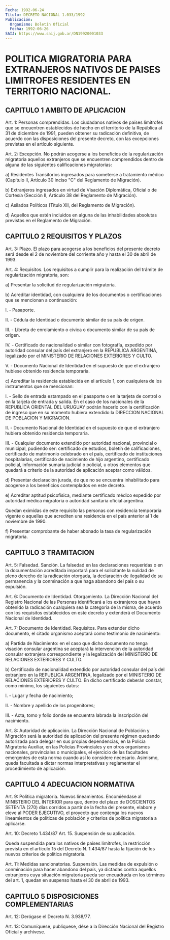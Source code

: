 ```yaml
---
Fecha: 1992-06-24
Título: DECRETO NACIONAL 1.033/1992
Publicación:
  Organismo: Boletín Oficial
  Fecha: 1992-06-26
SAIJ: https://www.saij.gob.ar/DN19920001033
---
```

# POLITICA MIGRATORIA PARA EXTRANJEROS NATIVOS DE PAISES LIMITROFES RESIDENTES EN TERRITORIO NACIONAL.

## CAPITULO 1 AMBITO DE APLICACION

<a id="1"></a>
Art. 1: Personas comprendidas. Los ciudadanos nativos de países limítrofes    que   se  encuentren  establecidos  de  hecho  en  el territorio de la República  al  31  de  diciembre  de  1991, pueden obtener  su radicación definitiva, de acuerdo con las disposiciones del presente  decreto, con las excepciones previstas en el artículo siguiente.

<a id="2"></a>
Art.  2:  Excepción. No podrán acogerse a los beneficios de la regularización migratoria  aquellos  extranjeros  que se encuentren comprendidos  dentro  de  alguna  de  las siguientes calificaciones migratorias:

a) Residentes Transitorios ingresados para someterse a tratamiento  médico  (Capítulo  II,  Artículo  30  inciso  "C"  del Reglamento de Migración).

b)  Extranjeros  ingresados  en  virtud de  Visación  Diplomática, Oficial o de Cortesía (Sección II,  Artículo  38  del Reglamento de Migración).

c) Asilados Políticos (Título XII, del Reglamento de Migración).

d)  Aquellos  que  estén  incluidos  en  alguna  de  las inhabilidades  absolutas  previstas en el Reglamento de  Migración.

## CAPITULO 2 REQUISITOS Y PLAZOS

<a id="3"></a>
Art.  3:  Plazo.  El  plazo para acogerse a los beneficios del presente decreto será desde  el  2 de noviembre del corriente año y hasta el 30 de abril de 1993.

<a id="4"></a>
Art. 4: Requisitos. Los requisitos a cumplir para la realización  del  trámite  de  regularización  migratoria, son:

a)   Presentar  la  solicitud  de  regularización  migratoria.

b)  Acreditar  identidad,  con  cualquiera  de  los  documentos  o certificaciones que se mencionan a continuación:

I. - Pasaporte.

II. -  Cédula  de  Identidad  o  documento  similar  de su país de origen.

III. - Libreta de enrolamiento o cívica o documento similar  de su país de origen.

IV.  -  Certificado  de  nacionalidad  o  similar  con fotografía, expedido  por  autoridad  consular  del país del extranjero  en  la REPUBLICA  ARGENTINA, legalizado por el  MINISTERIO  DE  RELACIONES EXTERIORES Y CULTO.

V. - Documento  Nacional  de  Identidad  en  el supuesto de que el extranjero hubiese obtenido residencia temporaria.

c)  Acreditar  la  residencia  establecida en el artículo  1,  con cualquiera de los instrumentos que se mencionan:

I. - Sello de entrada estampado  en  el  pasaporte o en la tarjeta de control o en la tarjeta de entrada y salida.  En  el caso de los nacionales de la REPUBLICA ORIENTAL DEL URUGUAY podrán  hacerlo con la certificación de ingreso que en su momento hubiera extendido  la DIRECCION NACIONAL DE POBLACION Y MIGRACION.

II.  -  Documento  Nacional  de Identidad en el supuesto de que el extranjero hubiera obtenido residencia temporaria.

III.  -  Cualquier  documento extendido  por  autoridad  nacional, provincial o municipal,  pudiendo  ser:  certificado  de  estudios, boletín  de calificaciones, certificado de matrimonio celebrado  en el país, certificado  de  instituciones  hospitalarias, certificado de nacimiento de hijo argentino, certificado  policial, información sumaria  judicial  o  policial,  u otros elementos  que  quedará  a criterio de la autoridad de aplicación  aceptar  como  válidos.

d)    Presentar   declaración  jurada,  de  que  no  se  encuentra inhabilitado para acogerse  a  los  beneficios contemplados en este decreto.

e)  Acreditar  aptitud  psicofísica, mediante  certificado  médico expedido  por autoridad médica  migratoria  o  autoridad  sanitaria oficial argentina.

Quedan eximidas  de  este  requisito  las  personas con residencia temporaria vigente o aquellas que acrediten una  residencia  en  el país anterior al 1 de noviembre de 1990.

f) Presentar comprobante de haber abonado la tasa de regularización migratoria.

## CAPITULO 3 TRAMITACION

<a id="5"></a>
Art.  5:  Falsedad.  Sanción. La falsedad en las declaraciones requeridas  o  en la documentación  acreditada  importará  para  el solicitante la nulidad  de pleno derecho de la radicación otorgada, la declaración de ilegalidad  de  su permanencia y la conminación a que haga abandono del país o su expulsión.

<a id="6"></a>
Art.  6:  Documento  de  Identidad. Otorgamiento. La Dirección Nacional del Registro Nacional  de  las Personas identificará a los extranjeros  que  hayan obtenido la radicación  cualquiera  sea  la categoría de la misma,  de  acuerdo con los requisitos establecidos en este decreto y extenderá el  Documento  Nacional  de  Identidad.

<a id="7"></a>
Art. 7: Documento de Identidad. Requisitos. Para extender dicho documento,    el  citado  organismo  aceptará  como  testimonio  de nacimiento:

a) Partida de  Nacimiento: en el caso que dicho documento no tenga visación consular  argentina  se  aceptará  la  intervención  de la autoridad  consular  extranjera  correspondiente  y la legalización del MINISTERIO DE RELACIONES EXTERIORES Y CULTO.

b)  Certificado  de nacionalidad extendido por autoridad  consular del país del extranjero  en  la REPUBLICA ARGENTINA, legalizado por el  MINISTERIO  DE  RELACIONES  EXTERIORES    Y   CULTO.  En  dicho certificado  deberán  constar,  como mínimo, los siguientes  datos:

I. - Lugar y fecha de nacimiento;

II. - Nombre y apellido de los progenitores;

III.  -  Acta,  tomo  y  folio  donde   se  encuentra  labrada  la inscripción del nacimiento.

<a id="8"></a>
Art.  8:  Autoridad  de  aplicación.  La Dirección Nacional de Población y Migración será la autoridad de aplicación  del presente régimen quedando autorizada para delegar en sus propias dependencias,  en  la Policía Migratoria Auxiliar, en las  Policías Provinciales  y  en otros  organismos  nacionales,  provinciales  o municipales, el ejercicio  de  las  facultades  emergentes  de esta norma  cuando así lo considere necesario. Asimismo, queda facultada a dictar  normas  interpretativas y reglamentar el procedimiento de aplicación.

## CAPITULO 4 ADECUACION NORMATIVA

<a id="9"></a>
Art. 9: Política migratoria. Nuevos lineamientos. Encomiéndase al  MINISTERIO    DEL  INTERIOR  para  que,  dentro  del  plazo  de DOSCIENTOS SETENTA  (270)  días  corridos  a partir de la fecha del presente,  elabore  y  eleve al PODER EJECUTIVO,  el  proyecto  que contenga  los  nuevos lineamientos  de  políticas  de  población  y criterios de política migratoria a aplicarse.

<a id="10"></a>
Art. 10: Decreto 1.434/87 Art. 15. Suspensión de su aplicación.

Queda   suspendida  para  los  nativos  de  países  limítrofes,  la restricción prevista en el artículo 15 del Decreto N. 1.434/87 hasta la  fijación  de  los  nuevos  criterios  de  política  migratoria.

<a id="11"></a>
Art.  11:  Medidas  sancionatorias. Suspensión. Las medidas de expulsión o conminación para  hacer  abandono del país, ya dictadas contra  aquellos extranjeros cuya situación  migratoria  pueda  ser encuadrada  en los términos del art. 1, quedan en suspenso hasta el 30 de abril de 1993.

## CAPITULO 5 DISPOSICIONES COMPLEMENTARIAS

<a id="12"></a>
Art. 12: Derógase el Decreto N. 3.938/77.

<a id="13"></a>
Art. 13: Comuníquese, publíquese, dése a la Dirección Nacional del Registro Oficial y archívese.